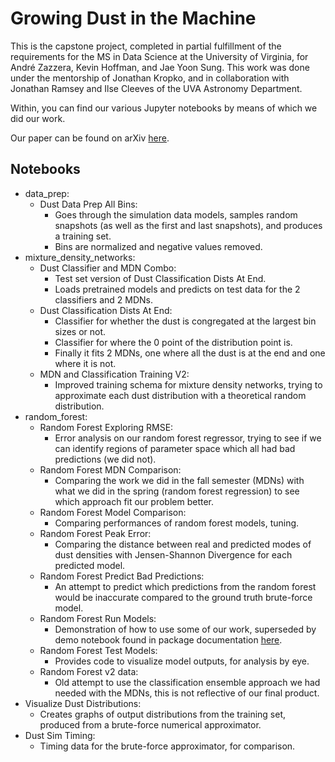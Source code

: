 # Growing Dust in the Machine
This is the capstone project, completed in partial fulfillment of the requirements for the MS in Data Science at the University of Virginia, for André Zazzera, Kevin Hoffman, and Jae Yoon Sung. This work was done under the mentorship of Jonathan Kropko, and in collaboration with Jonathan Ramsey and Ilse Cleeves of the UVA Astronomy Department.

Within, you can find our various Jupyter notebooks by means of which we did our work.

Our paper can be found on arXiv [here](https://arxiv.org/abs/2104.12845).
## Notebooks
- data_prep:
  - Dust Data Prep All Bins:
    - Goes through the simulation data models, samples random snapshots (as well as the first and last snapshots), and produces a training set.
    - Bins are normalized and negative values removed.
- mixture_density_networks:
  - Dust Classifier and MDN Combo: 
    - Test set version of Dust Classification Dists At End.
    - Loads pretrained models and predicts on test data for the 2 classifiers and 2 MDNs.
  - Dust Classification Dists At End:
    -  Classifier for whether the dust is congregated at the largest bin sizes or not. 
    -  Classifier for where the 0 point of the distribution point is. 
    -  Finally it fits 2 MDNs, one where all the dust is at the end and one where it is not.
  - MDN and Classification Training V2:
    - Improved training schema for mixture density networks, trying to approximate each dust distribution with a theoretical random distribution.
- random_forest:
  - Random Forest Exploring RMSE:
    - Error analysis on our random forest regressor, trying to see if we can identify regions of parameter space which all had bad predictions (we did not).
  - Random Forest MDN Comparison:
    - Comparing the work we did in the fall semester (MDNs) with what we did in the spring (random forest regression) to see which approach fit our problem better.
  - Random Forest Model Comparison:
    - Comparing performances of random forest models, tuning.
  - Random Forest Peak Error:
    - Comparing the distance between real and predicted modes of dust densities with Jensen-Shannon Divergence for each predicted model.
  - Random Forest Predict Bad Predictions:
    - An attempt to predict which predictions from the random forest would be inaccurate compared to the ground truth brute-force model.
  - Random Forest Run Models:
    - Demonstration of how to use some of our work, superseded by demo notebook found in package documentation [here](https://kehoffman3.github.io/astrodust/docs/demo.html).
  - Random Forest Test Models:
    - Provides code to visualize model outputs, for analysis by eye.
  - Random Forest v2 data:
    - Old attempt to use the classification ensemble approach we had needed with the MDNs, this is not reflective of our final product.
- Visualize Dust Distributions:
  - Creates graphs of output distributions from the training set, produced from a brute-force numerical approximator.
- Dust Sim Timing:
  - Timing data for the brute-force approximator, for comparison.